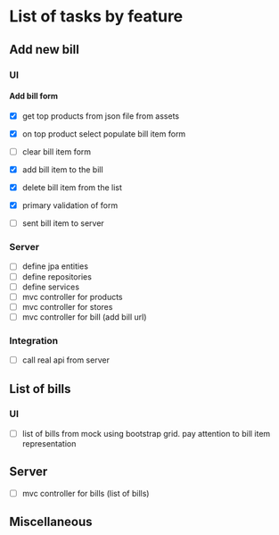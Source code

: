 
# List of tasks by feature
## Add new bill

### UI
#### Add bill form
- [x] get top products from json file from  assets
- [x] on top product select populate bill item form
- [ ] clear bill item form
- [x] add bill item to the bill
- [x] delete bill item from the list
- [x] primary validation of form
- [ ] sent bill item to server


### Server
- [ ] define jpa entities
- [ ] define repositories
- [ ] define services
- [ ] mvc controller for products
- [ ] mvc controller for stores
- [ ] mvc controller for bill (add bill url)

### Integration
- [ ] call real api from server


## List of bills
### UI
- [ ] list of bills from mock using bootstrap grid. pay attention to bill item representation


## Server
- [ ] mvc controller for bills (list of bills)


## Miscellaneous 
